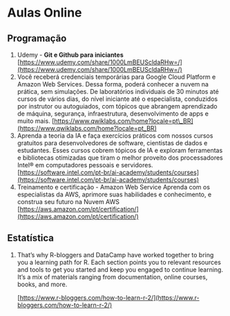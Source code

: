 # Aulas Online

## Programação

1. Udemy - **Git e Github para iniciantes** [https://www.udemy.com/share/1000LmBEUScldaRHw=/](https://www.udemy.com/share/1000LmBEUScldaRHw=/)
2. Você receberá credenciais temporárias para Google Cloud Platform e Amazon Web Services. Dessa forma, poderá conhecer a nuvem na prática, sem simulações. De laboratórios individuais de 30 minutos até cursos de vários dias, do nível iniciante até o especialista, conduzidos por instrutor ou autoguiados, com tópicos que abrangem aprendizado de máquina, segurança, infraestrutura, desenvolvimento de apps e muito mais. [https://www.qwiklabs.com/home?locale=pt\_BR](https://www.qwiklabs.com/home?locale=pt_BR)
3. Aprenda a teoria da IA e faça exercícios práticos com nossos cursos gratuitos para desenvolvedores de software, cientistas de dados e estudantes. Esses cursos cobrem tópicos de IA e exploram ferramentas e bibliotecas otimizadas que tiram o melhor proveito dos processadores Intel® em computadores pessoais e servidores. [https://software.intel.com/pt-br/ai-academy/students/courses](https://software.intel.com/pt-br/ai-academy/students/courses)
4. Treinamento e certificação - Amazon Web Service Aprenda com os especialistas da AWS, aprimore suas habilidades e conhecimento, e construa seu futuro na Nuvem AWS [https://aws.amazon.com/pt/certification/](https://aws.amazon.com/pt/certification/)

## Estatística

1. That’s why R-bloggers and DataCamp have worked together to bring you a learning path for R. Each section points you to relevant resources and tools to get you started and keep you engaged to continue learning. It’s a mix of materials ranging from documentation, online courses, books, and more.

   [https://www.r-bloggers.com/how-to-learn-r-2/](https://www.r-bloggers.com/how-to-learn-r-2/)

